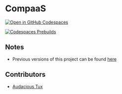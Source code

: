 # CompaaS

[![Open in GitHub Codespaces](https://github.com/codespaces/badge.svg)](https://github.com/codespaces/new/?repo=audacioustux%2Fcompaas&ref=master)  

[![Codespaces Prebuilds](https://github.com/audacioustux/CompaaS/actions/workflows/codespaces/create_codespaces_prebuilds/badge.svg)](https://github.com/audacioustux/CompaaS/actions/workflows/codespaces/create_codespaces_prebuilds)

## Notes

- Previous versions of this project can be found [here](https://github.com/audacioustux/CompaaS/tree/dfc745c38e2e3f4c8342aebb0263e45e52fdb072)

## Contributors

- [Audacious Tux](//audacioustux.com)
